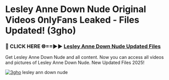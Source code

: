 # Lesley Anne Down Nude Original Videos 0nlyFans Leaked - Files Updated! (3gho)

<h3>🔴 CLICK HERE 🌐==►► <a href="https://tinyurl.com/5h6xmrr3" rel="nofollow">Lesley Anne Down Nude Updated Files</a></h3>

Get Lesley Anne Down Nude and all content. Now you can access all videos and pictures of Lesley Anne Down Nude. New Updated Files 2025!

[![3gho](https://i.imgur.com/KVD873Z.gif)](https://tinyurl.com/5h6xmrr3)
lesley ann down nude
